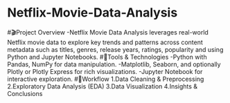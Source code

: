 # Netflix-Movie-Data-Analysis
#🎬Project Overview
    -Netflix Movie Data Analysis leverages real-world Netflix movie data to explore key trends and patterns across content            metadata 
    such as titles, genres, release years, ratings, popularity and using Python and Jupyter Notebooks.
#🧰Tools & Technologies
    -Python with Pandas, NumPy for data manipulation.
    -Matplotlib, Seaborn, and optionally Plotly or Plotly Express for rich visualizations.
    -Jupyter Notebook for interactive exploration.
#🔢Workflow
    1.Data Cleaning & Preprocessing
    2.Exploratory Data Analysis (EDA)
    3.Data Visualization
    4.Insights & Conclusions
